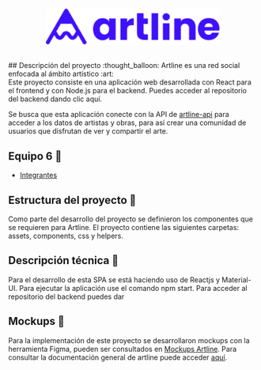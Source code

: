 <p align="center"><img src="https://github.com/miuclara91/artline-react/blob/master/src/assets/coloredLogo.png" alt="Logo artline" width="70%"></p>
<br>
## Descripción del proyecto :thought_balloon: 
Artline es una red social enfocada al ámbito artístico :art: <br>
Este proyecto consiste en una aplicación web desarrollada con React para el frontend y con Node.js para el backend.
Puedes acceder al repositorio del backend dando clic aquí.

Se busca que esta aplicación conecte con la API de 
[artline-api](https://artline-team10.herokuapp.com/artline) para acceder a los datos de artistas y obras, para así crear una comunidad de usuarios que disfrutan de ver y compartir el arte.


## Equipo 6 :wave:
- [Integrantes](https://github.com/miuclara91/artline-react/wiki/Home)

## Estructura del proyecto :file_folder: 
Como parte del desarrollo del proyecto se definieron los componentes que se requieren para Artline. El proyecto contiene las siguientes carpetas: assets, components, css y helpers.

## Descripción técnica :wrench:
Para el desarrollo de esta SPA se está haciendo uso de Reactjs y Material-UI. Para ejecutar la aplicación use el comando npm start.
Para acceder al repositorio del backend puedes dar 

## Mockups :newspaper:
Para la implementación de este proyecto se desarrollaron mockups con la herramienta Figma, pueden ser consultados en [Mockups Artline](https://www.figma.com/file/BEm1hFyzY2Pi6PwsH1ubYW/Untitled?node-id=0%3A1). 
Para consultar la documentación general de artline puede acceder [aquí](https://www.behance.net/gallery/126576155/Case-study-Artline). 

